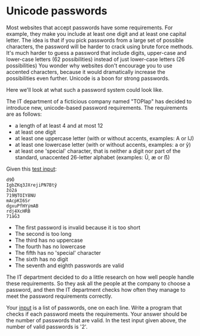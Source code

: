 # Unicode passwords

Most websites that accept passwords have some requirements. For example, they make you include at least one digit and at least one capital letter. The idea is that if you pick passwords from a large set of possible characters, the password will be harder to crack using brute force methods. It's much harder to guess a password that include digits, upper-case and lower-case letters (62 possibilities) instead of just lower-case letters (26 possibilities) You wonder why websites don't encourage you to use accented characters, because it would dramatically increase the possibilities even further. Unicode is a boon for strong passwords. 

Here we'll look at what such a password system could look like. 

The IT department of a ficticious company named "TOPlap" has decided to introduce new, unicode-based password requirements. The requirements are as follows:

- a length of at least 4 and at most 12
- at least one digit
- at least one uppercase letter (with or without accents, examples: A or Ĳ)
- at least one lowercase letter (with or without accents, examples: a or ŷ)
- at least one 'special' character, that is neither a digit nor part of the standard, unaccented 26-letter alphabet (examples: Ű, æ or ẞ)

Given this [test input](./test-input):
```
d9Ō
IgbZKq3JXrejiPN7Btŷ
žö2á
719ŅTOIY8NU
mAcpKI6Sr
dgxuPfHYýmAB
rdj4XcHŔB
71äĜ3
```

* The first password is invalid because it is too short
* The second is too long
* The third has no uppercase
* The fourth has no lowercase
* The fifth has no 'special' character
* The sixth has no digit
* The seventh and eighth passwords are valid

The IT department decided to do a little research on how well people handle these requirements. So they ask all the people at the company to choose a password, and then the IT department checks how often they manage to meet the password requirements correctly.

Your [input](./input) is a list of passwords, one on each line. Write a program that checks if each password meets the requirements. Your answer should be the number of passwords that are valid. In the test input given above, the number of valid passwords is '2'.